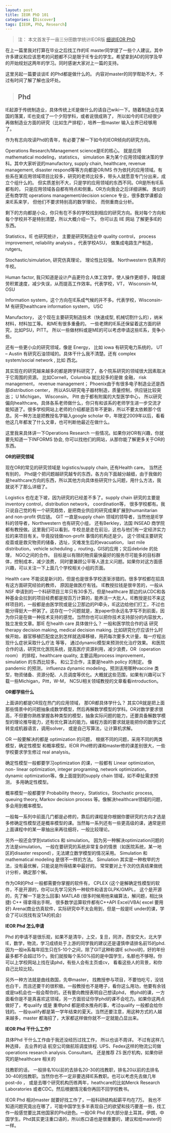 ```yaml
---
layout: post
title: IEOR PhD 101
categories: [Discover]
tags: [IEOR, PhD, Research]
---
```


> 注： 本文首发于一亩三分田数学统计IEOR版 [细说IEOR PhD](http://www.1point3acres.com/bbs/thread-34658-1-1.html)

在上一篇里我对打算在毕业之后找工作的IE master同学提了一些个人建议。其中许多建议和应该思考的问题都不只是限于IE专业的学生。希望拿到AD的同学及早的开始规划这两年的学习。同时感谢大家对上一篇的支持。

这里另起一篇要谈谈IE 的Phd都是做什么的。 内容对master的同学帮助不大，不过有时间了解了解也没坏处。



> ## Phd ##

IE起源于传统制造业，具体传统上IE是做什么的请自己wiki一下。随着制造业在美国的落寞，IE也变成了一个夕阳学科，或者说很成熟了， 所以如今的IE已经很少再做制造业方面的研究（比如生产排程），培养一些master 输入业界已经够用了。

作为有志向攻读Phd的青年，有必要了解一下如今的IEOR倾向的研究方向。

Operations Research/Management science是IE的核心。 就是应用 mathematical modeling，statistics， simulation 来为某个应用领域做决策的学科。其中大家听说的manufactory, supply chain, healthcare, revenue management, disaster respond等等方向都是OR/MS 作为依托的应用领域。有些系在某应用领域项目比较多，研究的老师比较多，带头人就愿意专门分出来，成立个组什么的。 但实质差别不大，只是学的应用领域的东西不同。OR是所有IE系都有的， 只是应用领域各自都有特点和侧重。OR方向我会之后详细讲解。 类似的还有商学院 operations management/decision science 专业，很多数学课都会来IE系来学， 但他们不要求特别高的数学理论， 而侧重商业分析。

剩下的方向都是小众，你只有在不多的学校找到相应的研究方向。我对每个方向和每个学校并不是特别清楚，所以大概介绍一下。 你可以去 IIE 网站 了解更多IE的东西。

Statistics，IE 也研究统计， 主要是研究制造业中 quality control， process improvement, reliability analysis 。代表学校ASU， 做集成电路生产制造， rutgers。

Stochastic/simulation,  研究仿真理论， 理论性比较强。 Northwestern 仿真界的牛校。

Human factor, 我只知道是设计产品更符合人体工效学，使人操作更顺手，降低疲劳积累速度，减少失误，从而提高工作效率。代表学校，VT， Wisconsin-M, OSU

Information system，这个方向在IE系成气候的并不多。代表学校，Wisconsin-M 有研究healthcare information system， USC

Manufactory， 这个现在主要研究制造技术（快速成型, 机械切割什么的），纳米材料，材料加工等。 和ME有很多重叠的。 一些老牌的IE系还保留着这方面的研究，比如PSU，PITT。 所以一些做材料或是ME的可以考虑申请这些IE系，竞争小些。

还有一些更小众的研究领域，像是 Energy， 比如 iowa 有研究电力系统的， UT – Austin 有研究石油领域的。具体干什么我不清楚。还有 complex system/social network , 比如 西北。

其实现在的研究越来越多的都是跨学科研究了，各个院系研究的领域很大因素取决于它周围的资源。 比如Cornell，Columbia 就比较多的是做 金融， risk management， revenue management； Phoenix由于有很多电子制造业还是西部distribution center， 所以ASU研究电子器材制造，质量控制，供应链比较突出； U Michigan， Wisconsin， Pitt 由于都有附属的大型医学中心， 所以研究偏向healthcare。具体各系老师做什么，你只有和该系的老师学生进一步交流才能知道了。很多学校网站上老师的介绍都是百年不更新，所以不要太依赖那个信息。另一种方法是把教授名字输入google scholar 中，年限定2009年以后，看看他这几年都发了什么文章，也可判断他最近在做什么。

这里我来具体讲一下Operations Research 一些情况。如果你对OR有兴趣，你就要先知道一下INFORMS 协会, 你可以找他们的网站，从那你能了解更多关于OR的东西。

**OR的研究领域**

现在OR的常见的研究领域是 logistics/supply chain, 还有Health care。 当然还有别的， Phd是个把问题越研究越专的东西，各方向下面越分越细，由于我做的是healthcare方向的东西，所以其他方向具体些研究什么问题，用什么方法，我就说不了那么详细了。

Logistics 也在走下坡，因为研究的已经差不多了。supply chain 研究的主要是inventory control，distribution network， coordination等， 很多学校都有。我只说自己觉的有一个研究趋势，是把商业供应的研究成果扩展到humanitarian and non-profit 供应链。 GIT 一直是supply chain 领域的领导者，当然他是IE学科的领导者，Northwestern 也有研究小组， 还有Berkley，法国 INSEAD 商学院都有教授做。这里我们可以看到，牛校总是走在前沿，这也与他们有一定经济实力拉的来项目有关。毕竟投钱做non-profit 事情的机构还是少。 这个领域主要研究疫苗或是救灾物资的储备，选址，灾难发生后的evacuation， last mile distribution，vehicle scheduling ，routing，GIS的应用；灾后debride 的处理， NGO之间的合作。 目标是以有限的物资最快最好的服务尽可能多的目标群体，控制成本，减少浪费， 同时要兼顾公平等人道主义问题。如果你对这方面感兴趣，可以关注一下上面几个学校相关小组的页面。

Health care 不能说是新兴的，但是也是很多学校逐渐涉猎的。很多学校都在招具有这方面研究经验的教师， 原因是做医疗有钱。 IE教授拉钱是很辛苦的，一般从NSF 申请到的一个科研项目三年只有30多万。但是healthcare 那边的从CDC和各种基金会拉到的项目经费都是按百万计算的，能养活一大批人。IE教授是拉不来这样项目的，一般都是由医学院或是公卫那边的PI牵头，IE这边给他们打工，不过也能分得挺大一杯粥了。这存在一个问题就是，发paper你永远名字写不到前面，因为你只是在做一种技术支持的感觉。当然你也可以把你技术支持部分的内容放大，独立发些文章。那IE 在health care 具体做什么？ 一般和医学院合作的话 研究therapy  decision making, medical decision making. 比如研究化疗应该什么时候开始，器官移植匹配度达到怎样就选择移植，用药每次要多大计量，每一疗程出现什么症状采取什么疗法 等等， 通过dynamic模型来预测优化治疗效果。 和医院合作的话，研究优化医院系统，提高医疗资源利用，减少浪费，OR（operation room） 的排程，healthcare quality, 主要运用process improvement， simulation 的东西比较多。 和公卫合作，主要是health policy 的制定。 像pandemic 的预测， influenza dynamic modeling，预测该用哪种vaccine 类型，物资储备、资源分配、人员调度等优化。大概就这些范围，如果有兴趣可以下载一些Michigan，Pitt，W-M， NCSU相关领域教授的文章看看introduction。

**OR都学些什么**

上面讲的都是OR现在热门的应用领域， 那OR都具体学什么？ 其实OR就是把上面那些情景中的问题抽象成数学模型，然后再解数学模型的学科。OR对数学要求很高，不但要你熟练掌握各种类型的模型，抽象实际问题的能力，还要具备解数学模型的理论推导能力，还有优化算法的能力。编程方面的要求就是能把你的数学公式转变成机器语言，调用solver， 或是自己写算法，让计算机求解。

OR 一般要解决的都是 optimization 的问题， 根据不同的问题，采用不同的两类模型，确定性模型 和概率模型。IEOR Phd修的课和master修的课差别很大，一些学校要求学生修过 real analysis。

确定性模型一般都要学习optimization 的课，一般都有 Linear optimization,  non- linear optimization, integer programing, network optimization， dynamic optimization等。像上面提到的supply chain 领域，如不牵扯需求预测， 多用确定性模型。

概率模型一般都要学  Probability theory，Statistics，Stochastic process, queuing theory, Markov decision process 等。像解决healthcare领域的问题，多会用到概率模型。

一般每一系列中前面几门都是必修的，靠后的课程是你根据你要研究的方向才选是多修确定性模型还是概率模型的课。当然每一系列还有一些更高级的课，通常是把上面课程中的某一章抽出来再往细将，一般比较理论。

另外一般还会学到statistics 和 simulation。 因为另一种解决optimization问题的方法是simulation。 一般在要研究的系统非常复杂的情景（如医院系统，某一地区的disaster respond），无法建立数学模型的情况采用。 Simulation 和 mathematical modeling 是很不一样的方法。 Simulation 其实是一种枚举的方法，没有最优解，只能说是所得结果中最好的。 常常要对上千次的仿真结果做统计分析，确定那个解。

作为OR的Phd 一般都需要你掌握的软件有，
CPLEX  (这个是解确定性模型的软件，不是开源的，你可以先学习另外一种软件和语言GLPK/GMPL， 这个是开源的，先了解一下是怎么回事)
MATLAB (很多时候用他来编算法，解问题，相比快捷)
C++ 得拿得出手啊， 很多数学运算软件都有C++API
Excel/VBA( excel 要用好)
Arena(商业仿真软件，实际研究中不太会用到，但是一般是IE  under的课，学会了可以找找有没TA的机会)

**IEOR Phd 怎么申请**

Phd 的申请不是很乐观，如果不是清华，上交，复旦，同济，西安交大，北大学IE，数学，物流，学习成绩处于上游的同学我的建议还是谨慎申请排名前15的phd.  因为一般ie系每年招生只在5-10个之间，除了GIT这种称谓IE school的，好的年份最多都不会超过15个。我们就按每个系50%招的是中国学生，名额也不够呀。你可以上学校网站上找在读phd，有些人会有主页或cv， 看看这些人的背景，和你自己比较比较。

另外一种方法就是曲线救国，先申master， 找教授参与项目，不要怕吃亏，没钱也白干，而且还要干的很积极。一般教授也不是瞎子，看你这么用功，他要有余钱或是ta机会也一般会帮你的。还有要向教授表明自己想读phd， 修phd的课，一方面看你是不是真喜欢这领域，另一方面验证你学phd的课不会吃力。如果你这两点做好了，考qualify 或是 重申phd 都是顺水推舟的事，考过qualify 一般都会给你钱的。一般qualify都是第一学年结束的夏天。当然还要注意，用这种方式的人越来越多，master 都海招了，大家都这样做你就不一定就能凸显出来。

**IEOR Phd 干什么工作?**

具体Phd 干什么工作由于我还没经历过找工作， 所以也谈不周详。
不过有这样几种选择， 去业界的话
航空公司做航班调度排程.
UPS、Fedex这样的物流公司做operations research analysis.
Consultant。 还是推荐 ZS
医疗机构，如果你研究的是healthcare 相关的

找教职的话， 一般排名10以前的去排名20-30的找教职，排名20以前的去排名30-40的找教职。当然你也不一定非要选择IE系教职。也可以考虑先去做几年post-do ， 或是去哪个研究机构历练两年，heathcare的比如Merck Research Laboratories 或者CDC。然后根据情况看你再回不回学校教书。

IEOR Phd 相对master 就要好找工作了，一般科研结构起薪平均在7万。 我也不知道问题究竟出在哪了，可能中国学生多半表现自己的欲望和技巧要差一些，找工作一般感觉要比其他国家的Phd逊色。一般OR Phd 的大部分是土耳其，伊朗，中国学生。Phd其实更注重口语的，所以练口语也是很重要的，建议和给master的一样。
